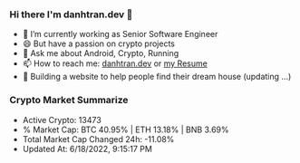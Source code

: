 ### Hi there I'm danhtran.dev 👋

- 🔭 I’m currently working as Senior Software Engineer
- 😄 But have a passion on crypto projects
- 💬 Ask me about Android, Crypto, Running 
- 📫 How to reach me: <a href="https://danhtran.dev" target="_blank">danhtran.dev</a> or <a href="Developer-Resume.pdf" target="_blank">my Resume</a>
- 🌱 Building a website to help people find their dream house (updating ...)

### Crypto Market Summarize
- Active Crypto: 13473
- % Market Cap: BTC 40.95% | ETH 13.18% | BNB 3.69%
- Total Market Cap Changed 24h: -11.08%
- Updated At: 6/18/2022, 9:15:17 PM
